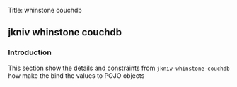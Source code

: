 Title: whinstone couchdb

jkniv whinstone couchdb
--------------------

### Introduction

This section show the details and constraints from `jkniv-whinstone-couchdb` how make the bind the values to POJO objects 


